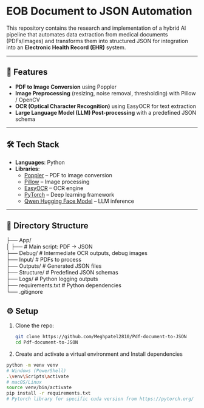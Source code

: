 # EOB Document to JSON Automation

This repository contains the research and implementation of a hybrid AI pipeline that automates data extraction from medical  documents (PDFs/images) and transforms them into structured JSON for integration into an **Electronic Health Record (EHR)** system.

---

## 🚀 Features

- **PDF to Image Conversion** using Poppler
- **Image Preprocessing** (resizing, noise removal, thresholding) with Pillow / OpenCV
- **OCR (Optical Character Recognition)** using EasyOCR for text extraction
- **Large Language Model (LLM) Post-processing** with a predefined JSON schema
---

## 🛠️ Tech Stack

- **Languages**: Python
- **Libraries**:
  - [Poppler](https://poppler.freedesktop.org/) – PDF to image conversion
  - [Pillow](https://python-pillow.org/) – Image processing
  - [EasyOCR](https://github.com/JaidedAI/EasyOCR) – OCR engine
  - [PyTorch](https://pytorch.org/) – Deep learning framework
  - [Qwen Hugging Face Model](https://huggingface.co/Qwen/Qwen2.5-7B-Instruct) – LLM inference


---

## 📂 Directory Structure

├── App/ <br>
│ ├── # Main script: PDF → JSON <br>
├── Debug/ # Intermediate OCR outputs, debug images  <br>
├── Input/ # PDFs to process <br>
├── Outputs/ # Generated JSON files <br>
├── Structure/ # Predefined JSON schemas <br>
├── Logs/ # Python logging outputs <br>
├── requirements.txt # Python dependencies <br>
└── .gitignore <br>

## ⚙️ Setup

1. Clone the repo:
   ```bash
   git clone https://github.com/Meghpatel2810/Pdf-document-to-JSON
   cd Pdf-document-to-JSON

2. Create and activate a virtual environment and Install dependencies

```bash
python -m venv venv
# Windows (PowerShell)
.\venv\Scripts\activate
# macOS/Linux
source venv/bin/activate
pip install -r requirements.txt
# Pytorch library for specific cuda version from https://pytorch.org/